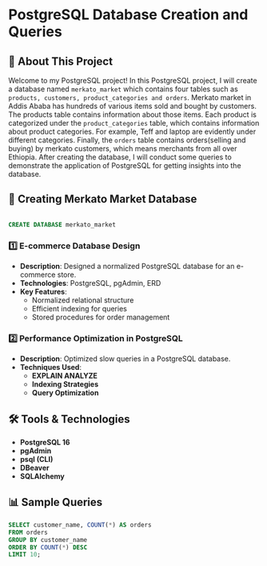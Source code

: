 # PostgreSQL Database Creation and Queries

## 🚀 About This Project
Welcome to my PostgreSQL project! In this PostgreSQL project, I will create a database named `merkato_market` which contains four tables such as `products, customers, product_categories
and orders`. Merkato market in Addis Ababa has hundreds of various items sold and bought by customers. The products table contains information 
about those items. Each product is categorized under the `product_categories` table, which contains information about product categories. For example, Teff and laptop are evidently under different categories. Finally, the `orders` table contains orders(selling and buying) by merkato customers, which means merchants from all over Ethiopia. After creating the database, I will conduct some queries to demonstrate the application of PostgreSQL for getting insights into the database. 

## 📌 Creating Merkato Market Database 

```sql

CREATE DATABASE merkato_market

```

### 1️⃣ **E-commerce Database Design**
- **Description**: Designed a normalized PostgreSQL database for an e-commerce store.
- **Technologies**: PostgreSQL, pgAdmin, ERD
- **Key Features**:
  - Normalized relational structure
  - Efficient indexing for queries
  - Stored procedures for order management

### 2️⃣ **Performance Optimization in PostgreSQL**
- **Description**: Optimized slow queries in a PostgreSQL database.
- **Techniques Used**:
  - **EXPLAIN ANALYZE**
  - **Indexing Strategies**
  - **Query Optimization**

## 🛠️ Tools & Technologies
- **PostgreSQL 16**
- **pgAdmin**
- **psql (CLI)**
- **DBeaver**
- **SQLAlchemy**

## 📊 Sample Queries
```sql
SELECT customer_name, COUNT(*) AS orders
FROM orders
GROUP BY customer_name
ORDER BY COUNT(*) DESC
LIMIT 10;
